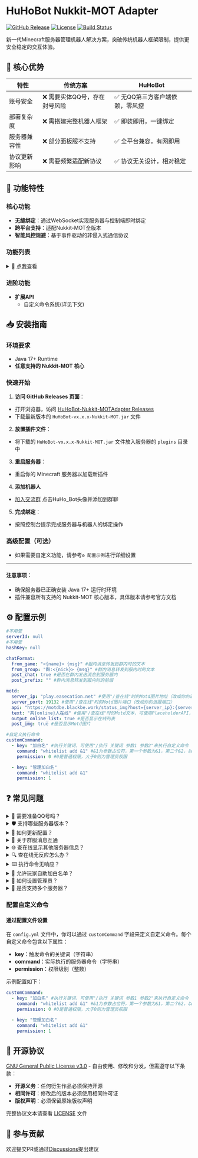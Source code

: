 # HuHoBot Nukkit-MOT Adapter

[![GitHub Release](https://img.shields.io/github/v/release/HuHoBot/Nukkit-MOTAdapter?style=for-the-badge)](https://github.com/HuHoBot/Nukkit-MOTAdapter/releases)
[![License](https://img.shields.io/github/license/HuHoBot/Nukkit-MOTAdapter?style=for-the-badge)](https://github.com/HuHoBot/Nukkit-MOTAdapter/blob/main/LICENSE)
[![Build Status](https://img.shields.io/github/actions/workflow/status/HuHoBot/Nukkit-MOTAdapter/release.yml?style=for-the-badge)](https://github.com/HuHoBot/Nukkit-MOTAdapter/actions)

新一代Minecraft服务器管理机器人解决方案，突破传统机器人框架限制，提供更安全稳定的交互体验。

## 🌟 核心优势

| 特性     | 传统方案             | HuHoBot           |
|--------|------------------|-------------------|
| 账号安全   | ❌ 需要实体QQ号，存在封号风险 | ✅ 无QQ第三方客户端依赖，零风控 |
| 部署复杂度  | ❌ 需搭建完整机器人框架     | ✅ 即装即用，一键绑定       |
| 服务器兼容性 | ❌ 部分面板服不支持       | ✅ 全平台兼容，有网即用      |
| 协议更新影响 | ❌ 需要频繁适配新协议      | ✅ 协议无关设计，相对稳定     |

## 🚀 功能特性

### 核心功能

- **无缝绑定**：通过WebSocket实现服务器与控制端即时绑定
- **跨平台支持**：适配Nukkit-MOT全版本
- **智能风控规避**：基于事件驱动的非侵入式通信协议

### 功能列表

<details>
<summary>📜 点我查看</summary>

| 命令     | 描述             |
|--------|----------------|
| /添加白名单 | 向服务器内添加一个白名单   |
| /删除白名单 | 向服务器内删除一个白名单   |
| /绑定    | 绑定服务器          |
| /设置名称  | 设置自己在本群群服互通的名称 |
| /发信息   | 群服互通向服务器内发送消息  |
| /执行命令  | 向服务器发送执行命令的请求  |
| /查白名单  | 查询服务器内置白名单     |
| /查在线   | 查询服务器在线名单      |
| /在线服务器 | 查询在线服务器        |
| /执行    | 执行自定义指令        |
| /管理员执行 | 以管理员身份运行自定义内容  |

</details>

### 进阶功能

- **扩展API**
  - 自定义命令系统(详见下文)

## 📥 安装指南

### 环境要求

- Java 17+ Runtime
- **任意支持的 Nukkit-MOT 核心**

### 快速开始

1. **访问 GitHub Releases 页面**：
  - 打开浏览器，访问 [HuHoBot-Nukkit-MOTAdapter Releases](https://github.com/HuHoBot/Nukkit-MOTAdapter/releases)
  - 下载最新版本的 `HuHoBot-vx.x.x-Nukkit-MOT.jar` 文件

2. **放置插件文件**：
  - 将下载的 `HuHoBot-vx.x.x-Nukkit-MOT.jar` 文件放入服务器的 `plugins` 目录中

3. **重启服务器**：
  - 重启你的 Minecraft 服务器以加载新插件

4. **添加机器人**
- [加入交流群](http://qm.qq.com/cgi-bin/qm/qr?_wv=1027&k=N6tVRxGR8sDwYHBx9YgAhkqRTp1gseyk&authKey=M7Fd3Op6nHjXjSXefBtHBPqIq2wtX8AfufZor9DrfRrJkhyS2rohkt7iuOSwbtn8&noverify=0&group_code=1005746321) 点击HuHo_Bot头像并添加到群聊

5. **完成绑定**：
- 按照控制台提示完成服务器与机器人的绑定操作

### 高级配置（可选）

- 如果需要自定义功能，请参考`⚙️ 配置示例`进行详细设置

---

#### 注意事项：

- 确保服务器已正确安装 Java 17+ 运行时环境
- 插件兼容所有支持的 Nukkit-MOT 核心版本，具体版本请参考官方文档

## ⚙️ 配置示例

```yaml
#不用管
serverId: null
#不用管
hashKey: null

chatFormat:
  from_game: "<{name}> {msg}" #服内消息转发到群内时的文本
  from_group: "群:<{nick}> {msg}" #群内消息转发到服内时的文本
  post_chat: true #是否在群内发送消息到服务器内
  post_prefix: "" #群内消息转发到服内时的前缀

motd:
  server_ip: "play.easecation.net" #使用"/查在线"时的Motd图片地址（改成你的进服地址）
  server_port: 19132 #使用"/查在线"时的Motd图片端口（改成你的进服端口）
  api: "https://motdbe.blackbe.work/status_img?host={server_ip}:{server_port}" #使用"/查在线"时的Motd图片地址Api（无特殊需求勿动）（必须返回图片）
  text: "共{online}人在线" #使用"/查在线"时的Motd文本，可使用PlaceholderAPI，留空不显示
  output_online_list: true #是否显示在线列表
  post_img: true #是否显示Motd图片

#自定义执行命令
customCommand:
  - key: "加白名" #执行关键词，可使用"/执行 关键词 参数1 参数2"来执行自定义命令
    command: "whitelist add &1" #&1为参数占位符，第一个参数为&1，第二个&2，以此类推
    permission: 0 #0是普通权限，大于0则为管理员权限

  - key: "管理加白名"
    command: "whitelist add &1"
    permission: 1

```

## ❓ 常见问题

<details>
<summary>🤔 需要准备QQ号吗？</summary>
完全不需要！本方案采用全新的通信协议，彻底摆脱对第三方聊天平台的依赖。
</details>

<details>
<summary>🛡️ 支持哪些服务器版本？</summary>
✅ 理论支持所有Nukkit-MOT系核心
</details>

<details>
<summary>🔧 如何更新配置？</summary>
支持热重载配置：<code>/huhobot reload</code>
</details>

<details>
<summary>💬 关于群服消息互通</summary>
当调用`/发信息`时，可以在`五分钟内`回复`5次`该消息，机器人会优先选择最新的消息进行回复
<br/>
如果没有找到可以回复的消息，则无法发送消息
</details>

<details>
<summary>🌐 查在线显示其他服务器信息？</summary>
请修改配置文件中的 <code>motdUrl</code> 字段为你的服务器地址  
示例：<code>motdUrl: "play.yourserver.com:19132"</code>
</details>

<details>
<summary>🔍 查在线无反应怎么办？</summary>
排查步骤：  

1. 检查连接状态，使用 <code>/huhobot reconnect</code> 重连

2. 尝试清空 motdUrl 字段：<code>"motdUrl": ""</code>

</details>

<details>
<summary>⌨️ 执行命令无响应？</summary>
注意命令格式区别：  

- <code>/执行 加白</code> → 用于自定义指令回调

- <code>/执行命令 list</code> → 向控制台发送命令

</details>

<details>
<summary>👥 允许玩家自助加白名单？</summary>
请按上文配置文件示例配置customCommand字段

使用方式：<code>/执行 加白 "玩家ID"</code>（带空格参数需加引号）

</details>

<details>
<summary>👮 如何设置管理员？</summary>
在群内使用指令：  
<code>/管理帮助</code> → 查看管理指令列表
</details>

<details>
<summary>🏰 是否支持多个服务器？</summary>
当前版本每个群仅支持绑定一个服务器，多服务器绑定功能正在开发中  
如需管理多服务器，建议为每个服务器创建独立群组
</details>

### 配置自定义命令

#### 通过配置文件设置

在 `config.yml` 文件中，你可以通过 `customCommand` 字段来定义自定义命令。每个自定义命令包含以下属性：

- **key**：触发命令的关键词（字符串）
- **command**：实际执行的服务器命令（字符串）
- **permission**：权限级别（整数）

示例配置如下：

```yaml
customCommand:
  - key: "加白名" #执行关键词，可使用"/执行 关键词 参数1 参数2"来执行自定义命令
    command: "whitelist add &1" #&1为参数占位符，第一个参数为&1，第二个&2，以此类推
    permission: 0 #0是普通权限，大于0则为管理员权限

  - key: "管理加白名"
    command: "whitelist add &1"
    permission: 1
```

## 📄 开源协议

[GNU General Public License v3.0](LICENSE) - 自由使用、修改和分发，但需遵守以下条款：

- **开源义务**：任何衍生作品必须保持开源
- **相同许可**：修改后的版本必须使用相同许可证
- **版权声明**：必须保留原始版权声明

完整协议文本请查看 [LICENSE](LICENSE) 文件

## 🤝 参与贡献

欢迎提交PR或通过[Discussions](https://github.com/HuHoBot/Nukkit-MOTAdapter/discussions)提出建议

